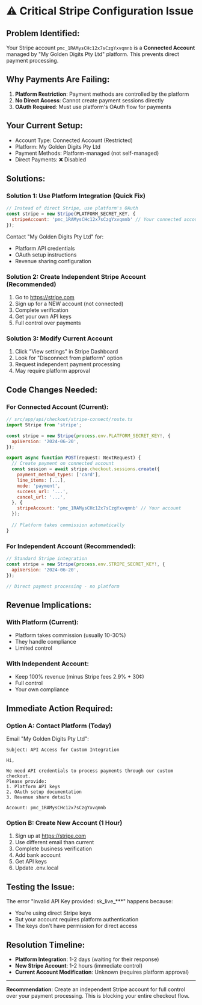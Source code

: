 # ⚠️ Critical Stripe Configuration Issue

## Problem Identified:
Your Stripe account `pmc_1RAMysCHc12x7sCzgYxvqmnb` is a **Connected Account** managed by "My Golden Digits Pty Ltd" platform. This prevents direct payment processing.

## Why Payments Are Failing:
1. **Platform Restriction**: Payment methods are controlled by the platform
2. **No Direct Access**: Cannot create payment sessions directly
3. **OAuth Required**: Must use platform's OAuth flow for payments

## Your Current Setup:
- Account Type: Connected Account (Restricted)
- Platform: My Golden Digits Pty Ltd
- Payment Methods: Platform-managed (not self-managed)
- Direct Payments: ❌ Disabled

## Solutions:

### Solution 1: Use Platform Integration (Quick Fix)
```javascript
// Instead of direct Stripe, use platform's OAuth
const stripe = new Stripe(PLATFORM_SECRET_KEY, {
  stripeAccount: 'pmc_1RAMysCHc12x7sCzgYxvqmnb' // Your connected account
});
```

Contact "My Golden Digits Pty Ltd" for:
- Platform API credentials
- OAuth setup instructions
- Revenue sharing configuration

### Solution 2: Create Independent Stripe Account (Recommended)
1. Go to https://stripe.com
2. Sign up for a NEW account (not connected)
3. Complete verification
4. Get your own API keys
5. Full control over payments

### Solution 3: Modify Current Account
1. Click "View settings" in Stripe Dashboard
2. Look for "Disconnect from platform" option
3. Request independent payment processing
4. May require platform approval

## Code Changes Needed:

### For Connected Account (Current):
```javascript
// src/app/api/checkout/stripe-connect/route.ts
import Stripe from 'stripe';

const stripe = new Stripe(process.env.PLATFORM_SECRET_KEY!, {
  apiVersion: '2024-06-20',
});

export async function POST(request: NextRequest) {
  // Create payment on connected account
  const session = await stripe.checkout.sessions.create({
    payment_method_types: ['card'],
    line_items: [...],
    mode: 'payment',
    success_url: '...',
    cancel_url: '...',
  }, {
    stripeAccount: 'pmc_1RAMysCHc12x7sCzgYxvqmnb' // Your account
  });
  
  // Platform takes commission automatically
}
```

### For Independent Account (Recommended):
```javascript
// Standard Stripe integration
const stripe = new Stripe(process.env.STRIPE_SECRET_KEY!, {
  apiVersion: '2024-06-20',
});

// Direct payment processing - no platform
```

## Revenue Implications:

### With Platform (Current):
- Platform takes commission (usually 10-30%)
- They handle compliance
- Limited control

### With Independent Account:
- Keep 100% revenue (minus Stripe fees 2.9% + 30¢)
- Full control
- Your own compliance

## Immediate Action Required:

### Option A: Contact Platform (Today)
Email "My Golden Digits Pty Ltd":
```
Subject: API Access for Custom Integration

Hi,

We need API credentials to process payments through our custom checkout.
Please provide:
1. Platform API keys
2. OAuth setup documentation
3. Revenue share details

Account: pmc_1RAMysCHc12x7sCzgYxvqmnb
```

### Option B: Create New Account (1 Hour)
1. Sign up at https://stripe.com
2. Use different email than current
3. Complete business verification
4. Add bank account
5. Get API keys
6. Update .env.local

## Testing the Issue:
The error "Invalid API Key provided: sk_live_***" happens because:
- You're using direct Stripe keys
- But your account requires platform authentication
- The keys don't have permission for direct access

## Resolution Timeline:
- **Platform Integration**: 1-2 days (waiting for their response)
- **New Stripe Account**: 1-2 hours (immediate control)
- **Current Account Modification**: Unknown (requires platform approval)

---

**Recommendation**: Create an independent Stripe account for full control over your payment processing. This is blocking your entire checkout flow.
